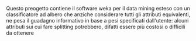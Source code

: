 Questo preogetto contiene il software weka per il data mining esteso con un classificatore ad albero che anziche considerare tutti gli attributi equivalenti, ne pesa il guadagno informativo in base a pesi specificati dall'utente: alcuni attributi sui cui fare splitting potrebbero, difatti essere più costosi o difficili da ottenere